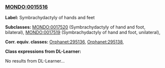 
### [MONDO:0015516](http://purl.obolibrary.org/obo/MONDO_0015516)
**Label:** Symbrachydactyly of hands and feet

**Subclasses:** [MONDO:0017520](http://purl.obolibrary.org/obo/MONDO_0017520) (Symbrachydactyly of hand and foot, bilateral), [MONDO:0017519](http://purl.obolibrary.org/obo/MONDO_0017519) (Symbrachydactyly of hand and foot, unilateral), 

**Corr. equiv. classes:** [Orphanet:295136](http://www.orpha.net/ORDO/Orphanet_295136), [Orphanet:295138](http://www.orpha.net/ORDO/Orphanet_295138), 

**Class expressions from DL-Learner:**

No results from DL-Learner...



